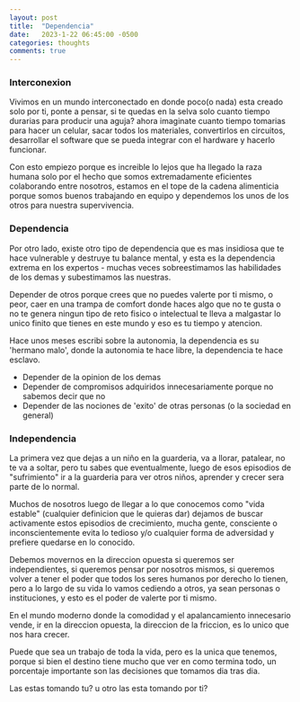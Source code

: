 ```yaml
---
layout: post
title:  "Dependencia"
date:   2023-1-22 06:45:00 -0500
categories: thoughts
comments: true
---
```


### Interconexion

Vivimos en un mundo interconectado en donde poco(o nada) esta creado solo por ti, ponte a pensar, si te quedas en la selva solo cuanto tiempo durarias para producir una aguja? ahora imaginate cuanto tiempo tomarias para hacer un celular, sacar todos los materiales, convertirlos en circuitos, desarrollar el software que se pueda integrar con el hardware y hacerlo funcionar.

Con esto empiezo porque es increible lo lejos que ha llegado la raza humana solo por el hecho que somos extremadamente eficientes colaborando entre nosotros, estamos en el tope de la cadena alimenticia porque somos buenos trabajando en equipo y dependemos los unos de los otros para nuestra supervivencia.

### Dependencia

Por otro lado, existe otro tipo de dependencia que es mas insidiosa que te hace vulnerable y destruye tu balance mental, y esta es la dependencia extrema en los expertos - muchas veces sobreestimamos las habilidades de los demas y subestimamos las nuestras.

Depender de otros porque crees que no puedes valerte por ti mismo, o peor, caer en una trampa de comfort donde haces algo que no te gusta o no te genera ningun tipo de reto fisico o intelectual te lleva a malgastar lo unico finito que tienes en este mundo y eso es tu tiempo y atencion.

Hace unos meses escribi sobre la autonomia, la dependencia es su 'hermano malo', donde la autonomia te hace libre, la dependencia te hace esclavo.

- Depender de la opinion de los demas
- Depender de compromisos adquiridos innecesariamente porque no sabemos decir que no
- Depender de las nociones de 'exito' de otras personas (o la sociedad en general)

### Independencia

La primera vez que dejas a un niño en la guarderia, va a llorar, patalear, no te va a soltar, pero tu sabes que eventualmente, luego de esos episodios de "sufrimiento" ir a la guarderia para ver otros niños, aprender y crecer sera parte de lo normal.

Muchos de nosotros luego de llegar a lo que conocemos como "vida estable" (cualquier definicion que le quieras dar) dejamos de buscar activamente estos episodios de crecimiento, mucha gente, consciente o inconscientemente evita lo tedioso y/o cualquier forma de adversidad y prefiere quedarse en lo conocido.

Debemos movernos en la direccion opuesta si queremos ser independientes, si queremos pensar por nosotros mismos, si queremos volver a tener el poder que todos los seres humanos por derecho lo tienen, pero a lo largo de su vida lo vamos cediendo a otros, ya sean personas o instituciones, y esto es el poder de valerte por ti mismo.

En el mundo moderno donde la comodidad y el apalancamiento innecesario vende, ir en la direccion opuesta, la direccion de la friccion, es lo unico que nos hara crecer.

Puede que sea un trabajo de toda la vida, pero es la unica que tenemos, porque si bien el destino tiene mucho que ver en como termina todo, un porcentaje importante son las decisiones que tomamos dia tras dia.

Las estas tomando tu? u otro las esta tomando por ti?







